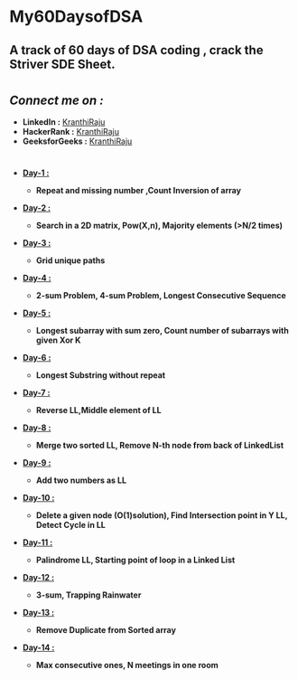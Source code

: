 # My60DaysofDSA
## A track of 60 days of DSA coding , crack the Striver SDE Sheet.
#
## ***Connect me on :***
* **LinkedIn :** [KranthiRaju](https://www.linkedin.com/in/kranthi-raju-150480210)
* **HackerRank :** [KranthiRaju](https://www.hackerrank.com/kranthiraju2019)
* **GeeksforGeeks :** [KranthiRaju](https://auth.geeksforgeeks.org/user/kranthiraju2019)

#
* **[Day-1 :](Day1/Day1.md)**
    * **Repeat and missing number ,Count Inversion of array**


* **[Day-2 :](Day2/Day2.md)**
    * **Search in a 2D matrix, Pow(X,n), Majority elements (>N/2 times)**

* **[Day-3 :](Day3/Day3.md)**
    * **Grid unique paths**

* **[Day-4 :](Day4/Day4.md)**
    * **2-sum Problem, 4-sum Problem, Longest Consecutive Sequence**

* **[Day-5 :](Day5/Day5.md)**
    * **Longest subarray with sum zero, Count number of subarrays with given Xor K**

* **[Day-6 :](Day6/Day6.md)**
    * **Longest Substring without repeat**

* **[Day-7 :](Day7/Day7.md)**
    * **Reverse LL,Middle element of LL**

* **[Day-8 :](Day8/Day8.md)**
    * **Merge two sorted LL, Remove N-th node from back of LinkedList**

* **[Day-9 :](Day9/Day9.md)**
    * **Add two numbers as LL**

* **[Day-10 :](Day10/Day10.md)**
    * **Delete a given node (O(1)solution), Find Intersection point in Y LL, Detect Cycle in LL**

* **[Day-11 :](Day11/Day11.md)**
    * **Palindrome LL, Starting point of loop in a Linked List**

* **[Day-12 :](Day12/Day12.md)**
    * **3-sum, Trapping Rainwater**

* **[Day-13 :](Day13/Day13.md)**
    * **Remove Duplicate from Sorted array**

* **[Day-14 :](Day14/Day14.md)**
    * **Max consecutive ones, N meetings in one room**
